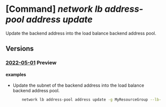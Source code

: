 # [Command] _network lb address-pool address update_

Update the backend address into the load balance backend address pool.

## Versions

### [2022-05-01](/Resources/mgmt-plane/L3N1YnNjcmlwdGlvbnMve30vcmVzb3VyY2Vncm91cHMve30vcHJvdmlkZXJzL21pY3Jvc29mdC5uZXR3b3JrL2xvYWRiYWxhbmNlcnMve30vYmFja2VuZGFkZHJlc3Nwb29scy97fQ==/2022-05-01.xml) **Preview**

<!-- mgmt-plane /subscriptions/{}/resourcegroups/{}/providers/microsoft.network/loadbalancers/{}/backendaddresspools/{} 2022-05-01 properties.loadBalancerBackendAddresses[] -->

#### examples

- Update the subnet of the backend address into the load balance backend address pool.
    ```bash
        network lb address-pool address update -g MyResourceGroup --lb-name MyLb --pool-name MyAddressPool -n MyAddress --subnet /subscriptions/00000000-0000-0000-0000-000000000000/resourceGroups/MyRg/providers/Microsoft.Network/virtualNetworks/vnet/subnets/subnet2
    ```
